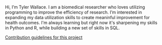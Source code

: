 Hi, I’m Tyler Wallace. I am a biomedical researcher who loves utilizing programming to improve the efficiency of research. 
I’m interested in expanding my data utilization skills to create meaninful improvement for health outcomes. 
I'm always learning but right now it's sharpening my skills in Python and R, while building a new set of skills in SQL. 


<!---
tywall28/tywall28 is a ✨ special ✨ repository because its `README.md` (this file) appears on your GitHub profile.
You can click the Preview link to take a look at your changes.
--->
[Contribution guidelines for this project](https://github.com/tywall28/IL-Brainstem-Tracing/blob/main/IL-Brainstem-Tracing-Analysis.pdf)

